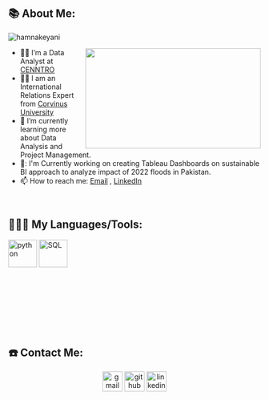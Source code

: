 
<p>&nbsp;</p>

## 📚 About Me:
<p align="left"> <img src="https://komarev.com/ghpvc/?username=hamnakeyani&label=Views&color=blue&style=plastic" alt="hamnakeyani" /> </p>
<a href="https://github.com/SABERGLOW/"><img align="right" width="350" height="200" src="https://github.com/SABERGLOW/SABERGLOW/blob/master/Misc/aboutme.gif"></a>


- :man_teacher: I’m a Data Analyst at [CENNTRO](https://cenntro-europe.com/?gad_source=1&gclid=EAIaIQobChMItJfKx-qUgwMVV_RRCh22bwVOEAAYASAAEgLCW_D_BwE) 
- :man_teacher: I am an International Relations Expert from [Corvinus University](https://www.uni-corvinus.hu/post/landing-page/international-application-to-corvinus-university-of-budapest/international-relations/?lang=en)
- :seedling: I’m currently learning more about Data Analysis and Project Management.
- 🚀: I'm Currently working on creating Tableau Dashboards on sustainable BI approach to analyze impact of 2022 floods in Pakistan.
- :mailbox: How to reach me: [Email](khalidhamna473@gmail.com) , [LinkedIn](http://www.linkedin.com/in/hamna-khalid03)


<p>&nbsp;</p>

## 👨🏻‍💻 My Languages/Tools:
<div>
<img src="https://github.com/SABERGLOW/SABERGLOW/blob/master/Misc/image%20backups/homeycombs/Python.png" alt="python" width="57" height="55"/> 
<img src="https://github.com/SABERGLOW/SABERGLOW/blob/master/Misc/image%20backups/homeycombs/SQL.png" alt="SQL" width="57" height="55"/> 
<p>&nbsp;</p>

</div>

<p>&nbsp;</p>
<p>&nbsp;</p>
<p>&nbsp;</p>





## ☎️ Contact Me:
<p align="center">
<a href = "mailto:khalidhamna473@gmail.com"><img src='https://img.icons8.com/color/48/000000/gmail.png' alt='gmail' height='40'></a>
<a href = https://github.com/hamnakeyani><img src='https://img.icons8.com/color/2x/github--v1.png' alt='github' height='40'></a>
<a href = http://www.linkedin.com/in/hamna-khalid03/><img src='https://img.icons8.com/color/2x/linkedin.png' alt='linkedin' height='40'></a>



  
<p>&nbsp;</p>


  
